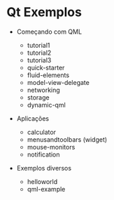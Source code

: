 # Qt Exemplos

- Começando com QML
    - tutorial1
    - tutorial2
    - tutorial3
    - quick-starter
    - fluid-elements
    - model-view-delegate
    - networking
    - storage
    - dynamic-qml

- Aplicações
    - calculator
    - menusandtoolbars (widget)
    - mouse-monitors
    - notification

- Exemplos diversos
    - helloworld
    - qml-example
